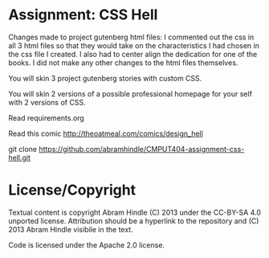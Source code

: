 Assignment: CSS Hell
====================

Changes made to project gutenberg html files:
I commented out the css in all 3 html files so that they would take on the characteristics I had chosen in the css file I created.
I also had to center align the dedication for one of the books. I did not make any other changes to the html files themselves. 

You will skin 3 project gutenberg stories with custom CSS.

You will skin 2 versions of a possible professional homepage for your
self with 2 versions of CSS.

Read requirements.org

Read this comic http://theoatmeal.com/comics/design_hell

git clone https://github.com/abramhindle/CMPUT404-assignment-css-hell.git

License/Copyright
=================

Textual content is copyright Abram Hindle (C) 2013 under the CC-BY-SA
4.0 unported license. Attribution should be a hyperlink to the
repository and (C) 2013 Abram Hindle visibile in the text.

Code is licensed under the Apache 2.0 license.


